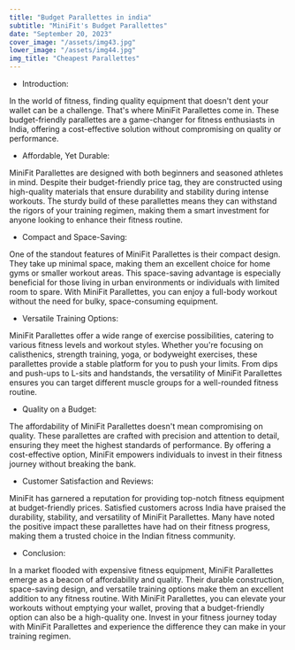 ```yaml
---
title: "Budget Parallettes in india"
subtitle: "MiniFit's Budget Parallettes"
date: "September 20, 2023"
cover_image: "/assets/img43.jpg"
lower_image: "/assets/img44.jpg"
img_title: "Cheapest Parallettes"
---
```


* Introduction:

In the world of fitness, finding quality equipment that doesn't dent your wallet can be a challenge. That's where MiniFit Parallettes come in. These budget-friendly parallettes are a game-changer for fitness enthusiasts in India, offering a cost-effective solution without compromising on quality or performance.

* Affordable, Yet Durable:

MiniFit Parallettes are designed with both beginners and seasoned athletes in mind. Despite their budget-friendly price tag, they are constructed using high-quality materials that ensure durability and stability during intense workouts. The sturdy build of these parallettes means they can withstand the rigors of your training regimen, making them a smart investment for anyone looking to enhance their fitness routine.

* Compact and Space-Saving:

One of the standout features of MiniFit Parallettes is their compact design. They take up minimal space, making them an excellent choice for home gyms or smaller workout areas. This space-saving advantage is especially beneficial for those living in urban environments or individuals with limited room to spare. With MiniFit Parallettes, you can enjoy a full-body workout without the need for bulky, space-consuming equipment.

* Versatile Training Options:

MiniFit Parallettes offer a wide range of exercise possibilities, catering to various fitness levels and workout styles. Whether you're focusing on calisthenics, strength training, yoga, or bodyweight exercises, these parallettes provide a stable platform for you to push your limits. From dips and push-ups to L-sits and handstands, the versatility of MiniFit Parallettes ensures you can target different muscle groups for a well-rounded fitness routine.

* Quality on a Budget:

The affordability of MiniFit Parallettes doesn't mean compromising on quality. These parallettes are crafted with precision and attention to detail, ensuring they meet the highest standards of performance. By offering a cost-effective option, MiniFit empowers individuals to invest in their fitness journey without breaking the bank.

* Customer Satisfaction and Reviews:

MiniFit has garnered a reputation for providing top-notch fitness equipment at budget-friendly prices. Satisfied customers across India have praised the durability, stability, and versatility of MiniFit Parallettes. Many have noted the positive impact these parallettes have had on their fitness progress, making them a trusted choice in the Indian fitness community.

* Conclusion:

In a market flooded with expensive fitness equipment, MiniFit Parallettes emerge as a beacon of affordability and quality. Their durable construction, space-saving design, and versatile training options make them an excellent addition to any fitness routine. With MiniFit Parallettes, you can elevate your workouts without emptying your wallet, proving that a budget-friendly option can also be a high-quality one. Invest in your fitness journey today with MiniFit Parallettes and experience the difference they can make in your training regimen.
